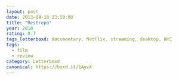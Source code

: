 ```yaml
---
layout: post 
date: 2013-08-10 23:59:00
title: "Restrepo"
year: 2010
rating: 0.7
tags_letterboxd: documentary, Netflix, streaming, desktop, NYC
tags:
  - film
  - review
category: Letterboxd
canonical: https://boxd.it/1AyvX
---
```

